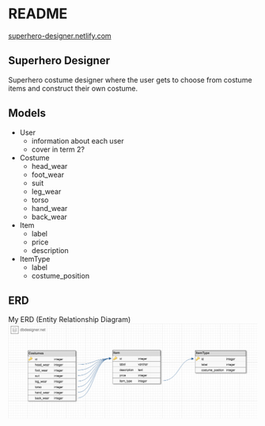 # README

[superhero-designer.netlify.com](superhero-designer.netlify.com)

## Superhero Designer
Superhero costume designer where the user gets to choose from costume items and construct their own costume.

## Models
- User
    - information about each user
    - cover in term 2?
- Costume
    - head_wear
    - foot_wear
    - suit
    - leg_wear
    - torso
    - hand_wear
    - back_wear
- Item
    - label
    - price
    - description
- ItemType
    - label
    - costume_position

## ERD
My ERD (Entity Relationship Diagram)
![schema](/docs/img/schema.png)